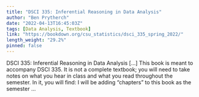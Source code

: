 ```yaml
---
title: "DSCI 335: Inferential Reasoning in Data Analysis"
author: "Ben Prytherch"
date: "2022-04-13T16:45:03Z"
tags: [Data Analysis, Textbook]
link: "https://bookdown.org/csu_statistics/dsci_335_spring_2022/"
length_weight: "29.2%"
pinned: false
---
```


DSCI 335: Inferential Reasoning in Data Analysis [...] This book is meant to accompany DSCI 335. It is not a complete textbook; you will need to take notes on what you hear in class and what you read throughout the semester. In it, you will find: I will be adding “chapters” to this book as the semester ...
